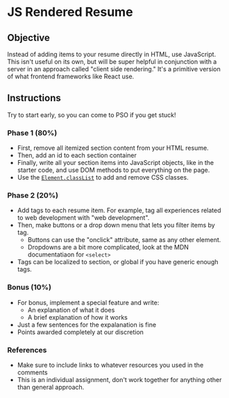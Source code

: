 # JS Rendered Resume

## Objective

Instead of adding items to your resume directly in HTML, use JavaScript.
This isn't useful on its own, but will be super helpful in conjunction with a server
in an approach called "client side rendering." It's a primitive version of what frontend
frameworks like React use.

## Instructions

Try to start early, so you can come to PSO if you get stuck!

### Phase 1 (80%)
- First, remove all itemized section content from your HTML resume.
- Then, add an id to each section container
- Finally, write all your section items into JavaScript objects, like in the starter code,
  and use DOM methods to put everything on the page.
- Use the [`Element.classList`](https://developer.mozilla.org/en-US/docs/Web/API/Element/classList) to
  add and remove CSS classes.

### Phase 2 (20%)
- Add tags to each resume item. For example, tag all experiences related to web development with
  "web development".
- Then, make buttons or a drop down menu that lets you filter items by tag.
    - Buttons can use the "onclick" attribute, same as any other element.
    - Dropdowns are a bit more complicated, look at the MDN documentatiaon for `<select>`
- Tags can be localized to section, or global if you have generic enough tags.

### Bonus (10%)
- For bonus, implement a special feature and write:
    - An explanation of what it does
    - A brief explanation of how it works
- Just a few sentences for the expalanation is fine
- Points awarded completely at our discretion

### References
- Make sure to include links to whatever resources you used in the comments
- This is an individual assignment, don't work together for anything other than general approach.
